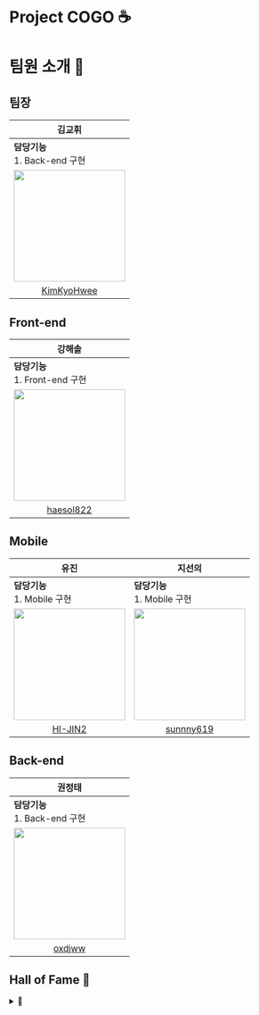 # Project COGO ☕️


# 팀원 소개 👥
## 팀장 
| <div align="center">김교휘</div> | 
| :--------------------------- |
| **담당기능**<br>1. Back-end 구현 | 
| [<img src="https://avatars.githubusercontent.com/u/122682443?v=4" width="200" height="200">](https://github.com/KimKyoHwee)
| <div align="center"><a href="https://github.com/KimKyoHwee">KimKyoHwee</a></div> |

## Front-end
| <div align="center">강해솔</div> |
| :----------------------------- |
| **담당기능**<br>1. Front-end 구현  |
| [<img src="https://avatars.githubusercontent.com/u/74664649?v=4" width="200" height="200">](https://github.com/haesol822) |
| <div align="center"><a href="https://github.com/haesol822">haesol822</a></div> |

## Mobile
| <div align="center">유진</div> | <div align="center">지선의</div> |
| :----------------------------- |  :----------------------------- |
| **담당기능**<br>1. Mobile 구현  |  **담당기능**<br>1. Mobile 구현  |
| [<img src="https://avatars.githubusercontent.com/u/94737714?v=4" width="200" height="200">](https://github.com/HI-JIN2) | [<img src="https://avatars.githubusercontent.com/u/146940671?v=4" width="200" height="200">](https://github.com/sunnny619) |
| <div align="center"><a href="https://github.com/HI-JIN2">HI-JIN2</a></div> | <div align="center"><a href="https://github.com/sunnny619">sunnny619</a></div> |

## Back-end
| <div align="center">권정태</div> |
| :----------------------------- |
| **담당기능**<br>1. Back-end 구현  |
| [<img src="https://avatars.githubusercontent.com/u/102507306?v=4" width="200" height="200">](https://github.com/oxdjww) |
| <div align="center"><a href="https://github.com/oxdjww">oxdjww</a></div> |

## Hall of Fame 👑
<details>
<summary>👑</summary>
  
| <div align="center">김지은</div> | <div align="center">최서현</div> | <div align="center">최상원</div> |
| :----------------------------- | :----------------------------- | :----------------------------- |
| **담당기능**<br>1. Project Manager  | **담당기능**<br>1. 1차 스프린트 Front-end | **담당기능**<br>1. 1차 스프린트 Front-end |
| [<img src="https://avatars.githubusercontent.com/u/99941493?v=4" width="200" height="200">](https://github.com/0zlrlo) | [<img src="https://avatars.githubusercontent.com/u/104755384?v=4" width="200" height="200">](https://github.com/candosh) | [<img src="https://avatars.githubusercontent.com/u/21211957?v=4" width="200" height="200">](https://github.com/ChoiSangwon) |
</div>
</details>


